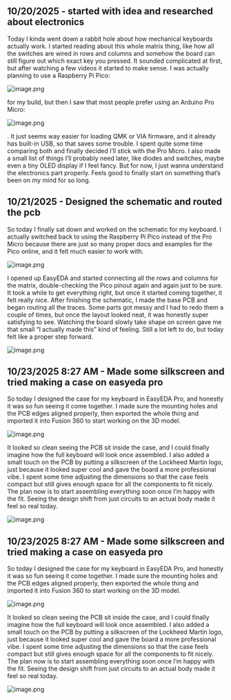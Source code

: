<!--
  ===================    !!READ THIS NOTICE!!   ====================
  DO NOT edit this file manually. Your changes WILL BE OVERWRITTEN!
  This journal is auto generated and updated by Hack Club Blueprint.
  To edit this file, please edit your journal entries on Blueprint.
  ==================================================================
-->

## 10/20/2025 - started with idea and researched about electronics  

Today I kinda went down a rabbit hole about how mechanical keyboards actually work. I started reading about this whole matrix thing, like how all the switches are wired in rows and columns and somehow the board can still figure out which exact key you pressed. It sounded complicated at first, but after watching a few videos it started to make sense. I was actually planning to use a Raspberry Pi Pico:



![image.png](https://blueprint.hackclub.com/user-attachments/blobs/proxy/eyJfcmFpbHMiOnsiZGF0YSI6Mzc1NSwicHVyIjoiYmxvYl9pZCJ9fQ==--437ea619e97ecead694663f7c76003efa741be85/image.png)



 for my build, but then I saw that most people prefer using an Arduino Pro Micro:

![image.png](https://blueprint.hackclub.com/user-attachments/blobs/proxy/eyJfcmFpbHMiOnsiZGF0YSI6Mzc1NiwicHVyIjoiYmxvYl9pZCJ9fQ==--bfd8551ef0ec2ff4bddac444bb65e13e3d70745d/image.png)




. It just seems way easier for loading QMK or VIA firmware, and it already has built-in USB, so that saves some trouble. I spent quite some time comparing both and finally decided I’ll stick with the Pro Micro. I also made a small list of things I’ll probably need later, like diodes and switches, maybe even a tiny OLED display if I feel fancy. But for now, I just wanna understand the electronics part properly. Feels good to finally start on something that’s been on my mind for so long.

  

## 10/21/2025 - Designed the schematic and routed the pcb  

So today I finally sat down and worked on the schematic for my keyboard. I actually switched back to using the Raspberry Pi Pico instead of the Pro Micro because there are just so many proper docs and examples for the Pico online, and it felt much easier to work with.

![image.png](https://blueprint.hackclub.com/user-attachments/blobs/proxy/eyJfcmFpbHMiOnsiZGF0YSI6NDEwNCwicHVyIjoiYmxvYl9pZCJ9fQ==--33caf6eddda08785cb8d70c3adb3df277c1adb22/image.png)



 I opened up EasyEDA and started connecting all the rows and columns for the matrix, double-checking the Pico pinout again and again just to be sure. It took a while to get everything right, but once it started coming together, it felt really nice. After finishing the schematic, I made the base PCB and began routing all the traces. Some parts got messy and I had to redo them a couple of times, but once the layout looked neat, it was honestly super satisfying to see. Watching the board slowly take shape on screen gave me that small “I actually made this” kind of feeling. Still a lot left to do, but today felt like a proper step forward.





![image.png](https://blueprint.hackclub.com/user-attachments/blobs/proxy/eyJfcmFpbHMiOnsiZGF0YSI6NDEwNiwicHVyIjoiYmxvYl9pZCJ9fQ==--db6e7fa0921812f83acec92014275bfc1225401b/image.png)










  

## 10/23/2025 8:27 AM - Made some silkscreen and tried making a case on easyeda pro  

So today I designed the case for my keyboard in EasyEDA Pro, and honestly it was so fun seeing it come together. I made sure the mounting holes and the PCB edges aligned properly, then exported the whole thing and imported it into Fusion 360 to start working on the 3D model. 



![image.png](https://blueprint.hackclub.com/user-attachments/blobs/proxy/eyJfcmFpbHMiOnsiZGF0YSI6NDYyNSwicHVyIjoiYmxvYl9pZCJ9fQ==--453085de81f700aa159551844d9ebec73f3ec81f/image.png)




It looked so clean seeing the PCB sit inside the case, and I could finally imagine how the full keyboard will look once assembled. I also added a small touch on the PCB by putting a silkscreen of the Lockheed Martin logo, just because it looked super cool and gave the board a more professional vibe. I spent some time adjusting the dimensions so that the case feels compact but still gives enough space for all the components to fit nicely. The plan now is to start assembling everything soon once I’m happy with the fit. Seeing the design shift from just circuits to an actual body made it feel so real today.

![image.png](https://blueprint.hackclub.com/user-attachments/blobs/proxy/eyJfcmFpbHMiOnsiZGF0YSI6NDYyNiwicHVyIjoiYmxvYl9pZCJ9fQ==--7ef6b3d337f55cdd426dcc4aa33a119e0037c100/image.png)






  

## 10/23/2025 8:27 AM - Made some silkscreen and tried making a case on easyeda pro  

So today I designed the case for my keyboard in EasyEDA Pro, and honestly it was so fun seeing it come together. I made sure the mounting holes and the PCB edges aligned properly, then exported the whole thing and imported it into Fusion 360 to start working on the 3D model. 



![image.png](https://blueprint.hackclub.com/user-attachments/blobs/proxy/eyJfcmFpbHMiOnsiZGF0YSI6NDYyNSwicHVyIjoiYmxvYl9pZCJ9fQ==--453085de81f700aa159551844d9ebec73f3ec81f/image.png)




It looked so clean seeing the PCB sit inside the case, and I could finally imagine how the full keyboard will look once assembled. I also added a small touch on the PCB by putting a silkscreen of the Lockheed Martin logo, just because it looked super cool and gave the board a more professional vibe. I spent some time adjusting the dimensions so that the case feels compact but still gives enough space for all the components to fit nicely. The plan now is to start assembling everything soon once I’m happy with the fit. Seeing the design shift from just circuits to an actual body made it feel so real today.

![image.png](https://blueprint.hackclub.com/user-attachments/blobs/proxy/eyJfcmFpbHMiOnsiZGF0YSI6NDYyNiwicHVyIjoiYmxvYl9pZCJ9fQ==--7ef6b3d337f55cdd426dcc4aa33a119e0037c100/image.png)






  

